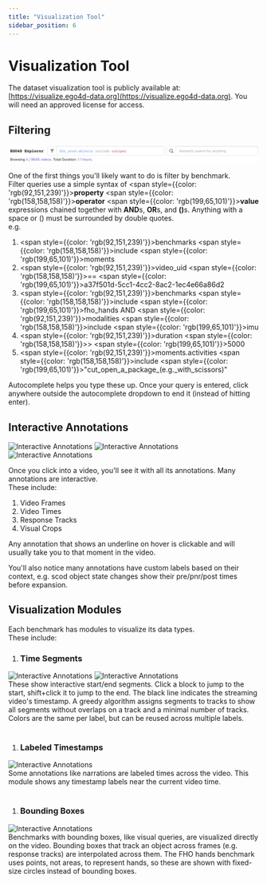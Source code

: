 ```yaml
---
title: "Visualization Tool"
sidebar_position: 6
---
```


# Visualization Tool

The dataset visualization tool is publicly available at: [https://visualize.ego4d-data.org](https://visualize.ego4d-data.org). You will need an approved license for access.

## Filtering

![Filterbox Example](/img/Filtering_Example_1.png)

One of the first things you'll likely want to do is filter by benchmark.<br />
Filter queries use a simple syntax of <span style={{color: 'rgb(92,151,239)'}}><strong>property</strong></span> <span style={{color: 'rgb(158,158,158)'}}><strong>operator</strong></span> <span style={{color: 'rgb(199,65,101)'}}><strong>value</strong></span> expressions chained together with <strong>AND</strong>s, <strong>OR</strong>s, and <strong>()</strong>s. Anything with a space or () must be surrounded by double quotes.<br/>
e.g.
1. <span style={{color: 'rgb(92,151,239)'}}>benchmarks</span> <span style={{color: 'rgb(158,158,158)'}}>include</span> <span style={{color: 'rgb(199,65,101)'}}>moments</span>
1. <span style={{color: 'rgb(92,151,239)'}}>video_uid</span> <span style={{color: 'rgb(158,158,158)'}}>==</span> <span style={{color: 'rgb(199,65,101)'}}>a37f501d-5cc1-4cc2-8ac2-1ec4e66a86d2</span>
1. <span style={{color: 'rgb(92,151,239)'}}>benchmarks</span> <span style={{color: 'rgb(158,158,158)'}}>include</span> <span style={{color: 'rgb(199,65,101)'}}>fho_hands</span> AND <span style={{color: 'rgb(92,151,239)'}}>modalities</span> <span style={{color: 'rgb(158,158,158)'}}>include</span> <span style={{color: 'rgb(199,65,101)'}}>imu</span>
1. <span style={{color: 'rgb(92,151,239)'}}>duration</span> <span style={{color: 'rgb(158,158,158)'}}>></span> <span style={{color: 'rgb(199,65,101)'}}>5000</span>
1. <span style={{color: 'rgb(92,151,239)'}}>moments.activities</span> <span style={{color: 'rgb(158,158,158)'}}>include</span> <span style={{color: 'rgb(199,65,101)'}}>"cut_open_a_package_(e.g._with_scissors)"</span>

Autocomplete helps you type these up. Once your query is entered, click anywhere outside the autocomplete dropdown to end it (instead of hitting enter).

## Interactive Annotations

<div style={{display: "flex", justifyContent: "space-between"}}>
    <img alt="Interactive Annotations" src={require('@site/static/img/Interactive_Annotations_1.png').default} width="30%" />
    <img alt="Interactive Annotations" src={require('/img/Interactive_Annotations_2.png').default} width="30%" />
    <img alt="Interactive Annotations" src={require('/img/Interactive_Annotations_3.png').default} width="30%" />
</div>

Once you click into a video, you'll see it with all its annotations. Many annotations are interactive.<br/>
These include:
1. Video Frames
2. Video Times
3. Response Tracks
4. Visual Crops

Any annotation that shows an underline on hover is clickable and will usually take you to that moment in the video.

You'll also notice many annotations have custom labels based on their context, e.g. scod object state changes show their pre/pnr/post times before expansion.

## Visualization Modules
Each benchmark has modules to visualize its data types.<br />
These include:
1. ### Time Segments
<div style={{display: "flex", justifyContent: "space-between", alignItems:"start"}}>
    <img alt="Interactive Annotations" src={require('/img/Visualization_Modules_Time_Segments_1.png').default} width="45%" />
    <img alt="Interactive Annotations" src={require('/img/Visualization_Modules_Time_Segments_2.png').default} width="45%" style={{objectFit:"cover"}} />
</div>
These show interactive start/end segments. Click a block to jump to the start, shift+click it to jump to the end. The black line indicates the streaming video's timestamp. A greedy algorithm assigns segments to tracks to show all segments without overlaps on a track and a minimal number of tracks. Colors are the same per label, but can be reused across multiple labels.
<br /><br />

1. ### Labeled Timestamps
<div style={{display: "flex", justifyContent: "space-between", alignItems:"start"}}>
    <img alt="Interactive Annotations" src={require('/img/Visualization_Modules_Labeled_Timestamps_1.png').default} width="50%" />
</div>
Some annotations like narrations are labeled times across the video. This module shows any timestamp labels near the current video time.
<br /><br />

1. ### Bounding Boxes
<div style={{display: "flex", justifyContent: "space-between", alignItems:"start"}}>
    <img alt="Interactive Annotations" src={require('/img/Visualization_Modules_Labeled_Bounding_Boxes_1.png').default} width="80%" />
</div>
Benchmarks with bounding boxes, like visual queries, are visualized directly on the video. Bounding boxes that track an object across frames (e.g. response tracks) are interpolated across them. The FHO hands benchmark uses points, not areas, to represent hands, so these are shown with fixed-size circles instead of bounding boxes.
